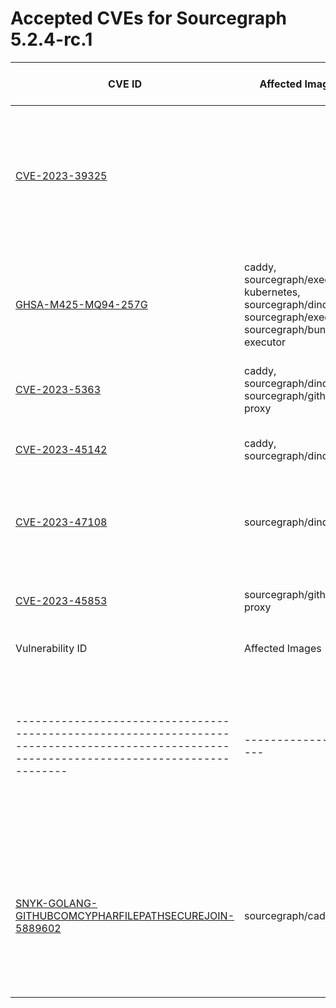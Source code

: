 # Accepted CVEs for Sourcegraph 5.2.4-rc.1
| CVE ID | Affected Images | CVE Severity | CVSS Base Score | [Sourcegraph Assessment](../../../engineering/dev/policies/vulnerability-management-policy.md#severity-levels) | CVSS Environmental Score | Details  |
|-|-|-|-|-|-|- |
| [CVE-2023-39325](https://nvd.nist.gov/vuln/detail/CVE-2023-39325)| | High| 7.5| Medium| 4.7| The services that are vulnerable to this issue are typically not exposed on the internet. The likelihood of exploitation is low and this does not have a significant impact on the security of the instance. The issue is not present in Sourcegraph itself. |
| [GHSA-M425-MQ94-257G](https://github.com/grpc/grpc-go)| caddy, sourcegraph/executor-kubernetes, sourcegraph/dind, sourcegraph/executor, sourcegraph/bundled-executor| High| 7.5| Medium| 5| We are not vulnerable to 'gRPC-Go HTTP/2 Rapid Reset vulnerability' because we do not expose these service directly to the internet and only reacheable through direct access to the infrastructure. |
| [CVE-2023-5363](http://www.openwall.com/lists/oss-security/2023/10/24/1)| caddy, sourcegraph/dind, sourcegraph/github-proxy| High| 0| | NVD had no metrics available at this time (or returned non-200 response for CVE).| We are not vuln for 'openssl: Incorrect cipher key and IV length processing' because. |
| [CVE-2023-45142](https://access.redhat.com/security/cve/CVE-2023-45142)| caddy, sourcegraph/dind| High| 7.5| | Calculate using https://nvd.nist.gov/vuln-metrics/cvss/v3-calculator?vector=CVSS:3.1/AV:N/AC:L/PR:N/UI:N/S:U/C:N/I:N/A:H see handbook Triaging section for more details| Sourcegarph is not vulnerable since the affected package is not exposed directly to the internet. |
| [CVE-2023-47108](https://access.redhat.com/security/cve/CVE-2023-47108)| sourcegraph/dind| High| 0| | NVD had no metrics available at this time (or returned non-200 response for CVE).| We are not vuln for 'opentelemetry-go-contrib: DoS vulnerability in otelgrpc due to unbound cardinality metrics' because. |
| [CVE-2023-45853](http://www.openwall.com/lists/oss-security/2023/10/20/9)| sourcegraph/github-proxy| Critical| 0| | NVD had no metrics available at this time (or returned non-200 response for CVE).| We are not vuln for 'zlib: integer overflow and resultant heap-based buffer overflow in zipOpenNewFileInZip4_6' because. |
| Vulnerability ID| Affected Images| Note |
| --------------------------------------------------------------------------------------------------------------------------------------------| --------------------| ----------------------------------------------------------------------------------------------------------------------------- |
| [SNYK-GOLANG-GITHUBCOMCYPHARFILEPATHSECUREJOIN-5889602](https://security.snyk.io/vuln/SNYK-GOLANG-GITHUBCOMCYPHARFILEPATHSECUREJOIN-5889602)| sourcegraph/cadvisor| This potential security issue only affects `filepath-securejoin` when used on Windows - all Sourcegraph deployments use Linux |
